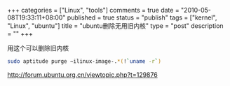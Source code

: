 +++
categories = ["Linux", "tools"]
comments = true
date = "2010-05-08T19:33:11+08:00"
published = true
status = "publish"
tags = ["kernel", "Linux", "ubuntu"]
title = "ubuntu删除无用旧内核"
type = "post"
description = ""
+++

用这个可以删除旧内核

```sh
sudo aptitude purge ~ilinux-image-.*(!`uname -r`)
```

<a class="postlink" href="http://forum.ubuntu.org.cn/viewtopic.php?t=129876">http://forum.ubuntu.org.cn/viewtopic.php?t=129876</a>
<!--more-->